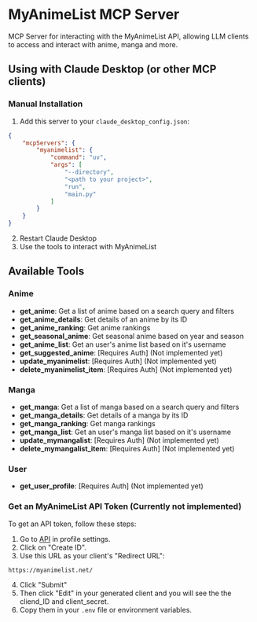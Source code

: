 # MyAnimeList MCP Server

MCP Server for interacting with the MyAnimeList API, allowing LLM clients to access and interact with anime, manga and more.

## Using with Claude Desktop (or other MCP clients)

### Manual Installation

1. Add this server to your `claude_desktop_config.json`:

```json
{
    "mcpServers": {
        "myanimelist": {
            "command": "uv",
            "args": [
                "--directory",
                "<path to your project>",
                "run",
                "main.py"
            ]
        }
    }
}
```

2. Restart Claude Desktop
3. Use the tools to interact with MyAnimeList

## Available Tools

### Anime
- **get_anime**: Get a list of anime based on a search query and filters
- **get_anime_details**: Get details of an anime by its ID
- **get_anime_ranking**: Get anime rankings
- **get_seasonal_anime**: Get seasonal anime based on year and season
- **get_anime_list**: Get an user's anime list based on it's username
- **get_suggested_anime**: [Requires Auth] (Not implemented yet)
- **update_myanimelist**: [Requires Auth] (Not implemented yet)
- **delete_myanimelist_item**: [Requires Auth] (Not implemented yet)

### Manga
- **get_manga**: Get a list of manga based on a search query and filters
- **get_manga_details**: Get details of a manga by its ID
- **get_manga_ranking**: Get manga rankings
- **get_manga_list**:  Get an user's manga list based on it's username
- **update_mymangalist**: [Requires Auth] (Not implemented yet)
- **delete_mymangalist_item**: [Requires Auth] (Not implemented yet)

### User
- **get_user_profile**: [Requires Auth] (Not implemented yet)

### Get an MyAnimeList API Token (Currently not implemented)

To get an API token, follow these steps:

1. Go to [API](https://myanimelist.net/apiconfig) in profile settings.
2. Click on "Create ID".
3. Use this URL as your client's "Redirect URL":
```
https://myanimelist.net/
```

4. Click "Submit"
5. Then click "Edit" in your generated client and you will see the the cliend_ID and client_secret.
6. Copy them in your `.env` file or environment variables.